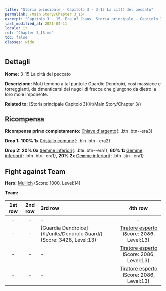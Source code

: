 ```yaml
---
title: "Storia principale - Capitolo 3 - 3-15 La città del peccato"
permalink: /Main Story/Chapter 3_15/
excerpt: "Capitolo 3 - 15. Era of Chaos  Storia principale - Capitolo 3_15. 3-15 La città del peccato"
last_modified_at: 2021-04-11
locale: it
ref: "Chapter 3_15.md"
toc: false
classes: wide
---
```


## Dettagli

 **Nome:** 3-15 La città del peccato

 **Descrizione:** Molti temono a tal punto le Guardie Dendroidi, così massicce e torreggianti, da dimenticarsi dei nugoli di frecce che giungono da dietro la loro mole imponente.

 **Related to:** [Storia principale Capitolo 3](/it/Main Story/Chapter 3/)

## Ricompensa

 **Ricompensa primo completamento:** [Chiave d'argento](/it/Items/con_693/){: .btn .btn--era3}

 **Drop 1:** **100% 1x** [Cristallo comune](/it/Items/mat_11/){: .btn .btn--era2}

 **Drop 2:** **20% 0x** [Gemme inferiori](/it/Items/mat_4/){: .btn .btn--era1}, **60% 1x** [Gemme inferiori](/it/Items/mat_4/){: .btn .btn--era1}, **20% 2x** [Gemme inferiori](/it/Items/mat_4/){: .btn .btn--era1}


## Fight against Team
 **Hero:** [Mullich](/it/heroes/Mullich/) (Score: 1000, Level:14)

 **Team:**


  | 1st row | 2nd row | 3rd row | 4th row |
  |:----:|:----:|:----|:----:|
  | - | - | - | - |
  | - | - | [Guardia Dendroide](/it/units/Dendroid Guard/) (Score: 3428, Level:13)  | [Tiratore esperto](/it/units/Sharpshooter/) (Score: 2086, Level:13)  |
  | - | - | - | [Tiratore esperto](/it/units/Sharpshooter/) (Score: 2086, Level:13)  |
  | - | - | - | [Tiratore esperto](/it/units/Sharpshooter/) (Score: 2086, Level:13)  |


